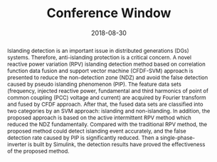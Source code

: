 ---
title: 'Conference Window'

# Authors
# If you created a profile for a user (e.g. the default `admin` user), write the username (folder name) here
# and it will be replaced with their full name and linked to their profile.
authors:
  - Yang Li
  - Ningyun Lu
  - Bing Jiang
  - 'et al.'

# Author notes (optional)
author_notes:
  - '' #'Equal contribution'
  - '' #'Equal contribution'

date: '2018-08-30' #'2013-07-01T00:00:00Z'
doi: ''

# Schedule page publish date (NOT publication's date).
publishDate: '2018-10-11T00:00:00Z'

# Publication type.
# Accepts a single type but formatted as a YAML list (for Hugo requirements).
# Enter a publication type from the CSL standard.
publication_types: ['paper-conference']

# Publication name and optional abbreviated publication name.
publication: In *10<sup>th</sup> IFAC Symposium on Fault Detection, Supervision and Safety for Technical Processes SAFEPROCESS*
publication_short: In *Warsaw, Poland*

abstract: 'Islanding detection is an important issue in distributed generations (DGs) systems. Therefore, anti-islanding protection is a critical concern. A novel reactive power variation (RPV) islanding detection method based on correlation function data fusion and support vector machine (CFDF-SVM) approach is presented to reduce the non-detection zone (NDZ) and avoid the false detection caused by pseudo islanding phenomenon (PIP). The feature data sets (frequency, injected reactive power, fundamental and third harmonics of point of common coupling (PCC) voltage and current) are acquired by Fourier transform and fused by CFDF approach. After that, the fused data sets are classified into two categories by an SVM approach: islanding and non-islanding. In addition, the proposed approach is based on the active intermittent RPV method which reduced the NDZ fundamentally. Compared with the traditional RPV method, the proposed method could detect islanding event accurately, and the false detection rate caused by PIP is significantly reduced. Then a single-phase-inverter is built by Simulink, the detection results have proved the effectiveness of the proposed method.'

# Summary. An optional shortened abstract.
summary: Islanding detection, Data fusion, Single-phase-inverter, Non-detection zone (NDZ), Pseudo islanding phenomenon (PIP). #Lorem ipsum dolor sit amet, consectetur adipiscing elit. Duis posuere tellus ac convallis placerat. Proin tincidunt magna sed ex sollicitudin condimentum.

tags: []

# Display this page in the Featured widget?
featured: true

# Custom links (uncomment lines below)
# links:
# - name: Custom Link
#   url: http://example.org

url_pdf: ''
url_code: '' #'https://github.com/HugoBlox/hugo-blox-builder'
url_dataset: '' #'https://github.com/HugoBlox/hugo-blox-builder'
url_poster: ''
url_project: ''
url_slides: ''
url_source: 'https://www.sciencedirect.com/science/article/pii/S2405896318322511#keys0001' #'https://github.com/HugoBlox/hugo-blox-builder'
url_video: '' #'https://youtube.com'

# Featured image
# To use, add an image named `featured.jpg/png` to your page's folder.
image:
  caption: 'Image credit: [**IFAC Safeprocess**](https://www.safeprocess2024.eu/)' #(https://unsplash.com/photos/pLCdAaMFLTE)
  focal_point: ''
  preview_only: false

# Associated Projects (optional).
#   Associate this publication with one or more of your projects.
#   Simply enter your project's folder or file name without extension.
#   E.g. `internal-project` references `content/project/internal-project/index.md`.
#   Otherwise, set `projects: []`.
projects: []
  #- example

# Slides (optional).
#   Associate this publication with Markdown slides.
#   Simply enter your slide deck's filename without extension.
#   E.g. `slides: "example"` references `content/slides/example/index.md`.
#   Otherwise, set `slides: ""`.
slides: "" #example

#下面开始，应该把这部分最后一行的‘---’移到此上面作结束
#{{% callout note %}}
#Click the _Cite_ button above to demo the feature to enable visitors to import publication metadata into their reference management software.
#{{% /callout %}}

#{{% callout note %}}
#Create your slides in Markdown - click the _Slides_ button to check out the example.
#{{% /callout %}}

#Add the publication's **full text** or **supplementary notes** here. You can use rich formatting such as including [code, math, and images](https://docs.hugoblox.com/content/writing-markdown-latex/).
---